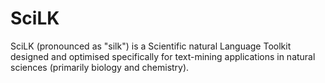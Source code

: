 # SciLK
SciLK (pronounced as "silk") is a Scientific natural Language Toolkit designed and optimised specifically for text-mining applications in natural sciences (primarily biology and chemistry).
